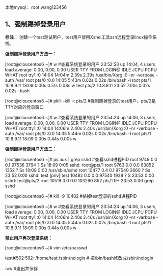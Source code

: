本地mysql：
root wang123456




## 1、**强制踢掉登录用户**

 **标注：** 创建一个test测试用户，test用户使用Xshel工具ssh远程登录linux操作系统。

**强制踢掉登录用户方法一：**

[root@cloucentos6 ~]# w                                   #查看系统登录的用户
23:52:53 up 14:04, 4 users, load average: 0.00, 0.00, 0.00
USER TTY FROM LOGIN@ IDLE JCPU PCPU WHAT
root tty1 :0 14:04 14:04m 2.39s 2.39s /usr/bin/Xorg :0 -nr -verbose -auth /var/
root pts/0 :0.0 14:05 5:43m 0.02s 0.02s /bin/bash -l
root pts/1 10.8.9.11 18:09 0.00s 0.51s 0.08s w
test pts/2 10.8.9.11 23:52 7.00s 0.02s 0.02s -bash

[root@cloucentos6 ~]# pkill -kill -t pts/2              #强制踢掉登录的test用户，pts/2是TTY对应的登录窗口

[root@cloucentos6 ~]# w                                  #查看系统登录的用户
23:54:24 up 14:06, 3 users, load average: 0.00, 0.00, 0.00
USER TTY FROM LOGIN@ IDLE JCPU PCPU WHAT
root tty1 :0 14:04 14:06m 2.40s 2.40s /usr/bin/Xorg :0 -nr -verbose -auth /var/
root pts/0 :0.0 14:05 5:44m 0.02s 0.02s /bin/bash -l
root pts/1 10.8.9.11 18:09 0.00s 0.44s 0.00s w

**强制踢掉登录用户方法二：**

[root@cloucentos6 ~]# ps aux | grep sshd                                 #查看sshd进程PID
root 9749 0.0 0.1 97536 3764 ? Ss 18:09 0:05 sshd: root@pts/1
root 9763 0.0 0.0 63852 1352 ? Ss 18:09 0:00 /usr/sbin/sshd
root 10477 0.4 0.1 97540 3660 ? Ss 23:52 0:00 sshd: test [priv]
test 10482 0.0 0.0 97540 1928 ? S 23:52 0:00 sshd: test@pts/2
root 10519 0.0 0.0 103260 852 pts/1 R+ 23:53 0:00 grep sshd

[root@cloucentos6 ~]# kill -9 10482                                          #杀掉test登录的sshd进程PID

[root@cloucentos6 ~]# w                                                          #查看系统登录的用户
23:54:24 up 14:06, 3 users, load average: 0.00, 0.00, 0.00
USER TTY FROM LOGIN@ IDLE JCPU PCPU WHAT
root tty1 :0 14:04 14:06m 2.40s 2.40s /usr/bin/Xorg :0 -nr -verbose -auth /var/
root pts/0 :0.0 14:05 5:44m 0.02s 0.02s /bin/bash -l
root pts/1 10.8.9.11 18:09 0.00s 0.44s 0.00s w

**禁止用户再次登录系统：**

[root@cloucentos6 ~]# vim /etc/passwd

test❌502:502::/home/test:/sbin/nologin        # 把/bin/bash修改成/sbin/nologin

:wq                                                               #退出并保存
